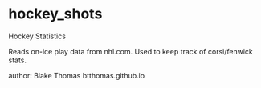 # hockey_shots
Hockey Statistics

Reads on-ice play data from nhl.com. Used to keep track of corsi/fenwick stats.

author: Blake Thomas
btthomas.github.io
